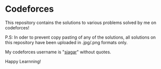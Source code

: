 # Codeforces
 This repository contains the solutions to various problems solved by me on codeforces!
 
 P.S: In oder to prevent copy pasting of any of the solutions, all solutions on this repository have been uploaded in .jpg/.png formats only.
 
 My codeforces username is "[siagar](https://codeforces.com/profile/sidagar)" without quotes.
 
 Happy Learnning!
